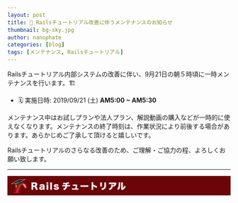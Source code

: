 ```yaml
---
layout: post
title: 🚧️ Railsチュートリアル改善に伴うメンテナンスのお知らせ
thumbnail: bg-sky.jpg
author: nanophate
categories: [blog]
tags: [メンテナンス, Railsチュートリアル]
---
```


Railsチュートリアル内部システムの改善に伴い、9月21日の朝５時頃に一時メンテナンスを行います。🏗

- 🗓  実施日時: 2019/09/21 (土) **AM5:00 ~ AM5:30**

メンテナンス中はお試しプランや法人プラン、解説動画の購入などが一時的に使えなくなります。メンテナンスの終了時刻は、作業状況により前後する場合があります。あらかじめご了承して頂けると嬉しいです。

Railsチュートリアルのさらなる改善のため、ご理解・ご協力の程、よろしくお願い致します。

-----

[![バナー画像：Railsチュートリアル](/img/header-railstutorial.png)](https://railstutorial.jp)
